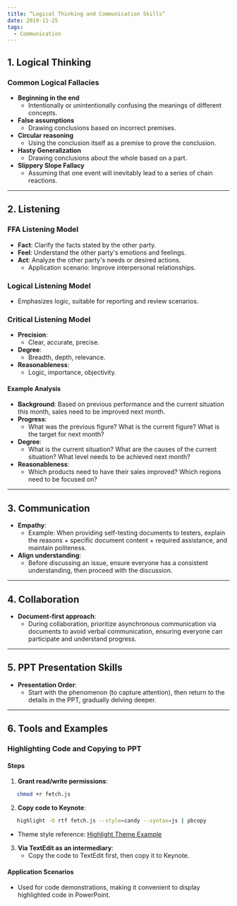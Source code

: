 ```yaml
---
title: “Logical Thinking and Communication Skills”
date: 2019-11-25
tags:
  - Communication
---
```


## **1. Logical Thinking**

### **Common Logical Fallacies**

- **Beginning in the end**  
  - Intentionally or unintentionally confusing the meanings of different concepts.
- **False assumptions**  
  - Drawing conclusions based on incorrect premises.
- **Circular reasoning**  
  - Using the conclusion itself as a premise to prove the conclusion.
- **Hasty Generalization**  
  - Drawing conclusions about the whole based on a part.
- **Slippery Slope Fallacy**  
  - Assuming that one event will inevitably lead to a series of chain reactions.

---

## **2. Listening**

### **FFA Listening Model**

- **Fact**: Clarify the facts stated by the other party.
- **Feel**: Understand the other party's emotions and feelings.
- **Act**: Analyze the other party's needs or desired actions.  
  - Application scenario: Improve interpersonal relationships.

### **Logical Listening Model**

- Emphasizes logic, suitable for reporting and review scenarios.

### **Critical Listening Model**

- **Precision**:  
  - Clear, accurate, precise.
- **Degree**:  
  - Breadth, depth, relevance.
- **Reasonableness**:  
  - Logic, importance, objectivity.

#### **Example Analysis**

- **Background**: Based on previous performance and the current situation this month, sales need to be improved next month.
- **Progress**:
  - What was the previous figure? What is the current figure? What is the target for next month?
- **Degree**:
  - What is the current situation? What are the causes of the current situation? What level needs to be achieved next month?
- **Reasonableness**:  
  - Which products need to have their sales improved? Which regions need to be focused on?

---  

## **3. Communication**  

- **Empathy**:  
  - Example: When providing self-testing documents to testers, explain the reasons + specific document content + required assistance, and maintain politeness.
- **Align understanding**:
  - Before discussing an issue, ensure everyone has a consistent understanding, then proceed with the discussion.

---

## **4. Collaboration**

- **Document-first approach**:
  - During collaboration, prioritize asynchronous communication via documents to avoid verbal communication, ensuring everyone can participate and understand progress.

---

## **5. PPT Presentation Skills**

- **Presentation Order**:
  - Start with the phenomenon (to capture attention), then return to the details in the PPT, gradually delving deeper.

---

## **6. Tools and Examples**

### **Highlighting Code and Copying to PPT**

#### **Steps**

1. **Grant read/write permissions**:
```bash
   chmod +r fetch.js
   ```
2. **Copy code to Keynote**:
```bash
   highlight -O rtf fetch.js --style=candy --syntax=js | pbcopy
   ```
   - Theme style reference: [Highlight Theme Example](http://www.andre-simon.de/doku/highlight/en/theme-samples.php)
3. **Via TextEdit as an intermediary**:
   - Copy the code to TextEdit first, then copy it to Keynote.

#### **Application Scenarios**

- Used for code demonstrations, making it convenient to display highlighted code in PowerPoint.